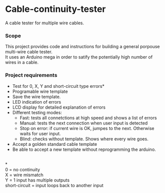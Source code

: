 # Cable-continuity-tester
A cable tester for multiple wire cables.

### Scope
This project provides code and instructions for building a general porpouse multi-wire cable tester.\
It uses an Arduino mega in order to satify the potentially high number of wires in a cable.

### Project requirements
- Test for 0, X, Y and short-circuit type errors*
- Programable wire template
- Save the wire template.
- LED indication of errors
- LCD display for detailed explanation of errors
- Different testing modes:
  - Fast: tests all connetctions at high speed and shows a list of errors
  - Manual: tests the next connection when user input is detected
  - Stop on error: if current wire is OK, jumpes to the next. Otherwise waits for user input.
  - Blind: checks without template. Shows where every wire goes.
- Accept a golden standard cable template
- Be able to accept a new template without reprogramming the arduino.

\
\*\
0 = no continuity\
X = wire mismatch\
Y = 1 input has multiple outputs\
short-circuit = input loops back to another input
